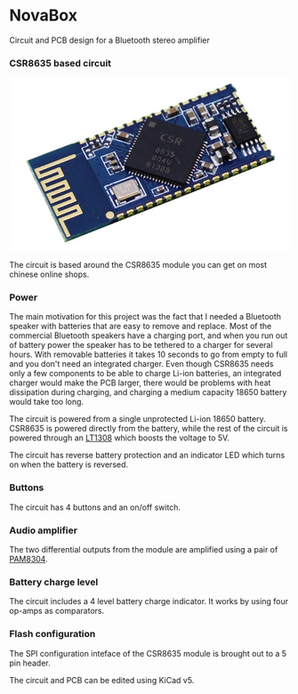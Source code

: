 # NovaBox
Circuit and PCB design for a Bluetooth stereo amplifier

### CSR8635 based circuit

![CSR8635 module](docs/CSR8635_module.jpg)

The circuit is based around the CSR8635 module you can get on most chinese online shops.

### Power

The main motivation for this project was the fact that I needed a Bluetooth speaker with batteries that are easy to remove and replace. Most of the commercial Bluetooth speakers have a charging port, and when you run out of battery power the speaker has to be tethered to a charger for several hours. With removable batteries it takes 10 seconds to go from empty to full and you don't need an integrated charger. Even though CSR8635 needs only a few components to be able to charge Li-ion batteries, an integrated charger would make the PCB larger, there would be problems with heat dissipation during charging, and charging a medium capacity 18650 battery would take too long.

The circuit is powered from a single unprotected Li-ion 18650 battery. CSR8635 is powered directly from the battery, while the rest of the circuit is powered through an [LT1308](docs/LT1308abfb.pdf) which boosts the voltage to 5V.

The circuit has reverse battery protection and an indicator LED which turns on when the battery is reversed.

### Buttons

The circuit has 4 buttons and an on/off switch.

### Audio amplifier

The two differential outputs from the module are amplified using a pair of [PAM8304](docs/PAM8304.pdf).

### Battery charge level

The circuit includes a 4 level battery charge indicator. It works by using four op-amps as comparators.

### Flash configuration

The SPI configuration inteface of the CSR8635 module is brought out to a 5 pin header.

The circuit and PCB can be edited using KiCad v5.
